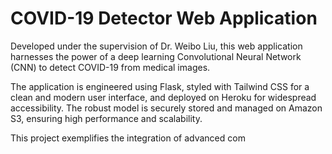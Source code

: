 # COVID-19 Detector Web Application

Developed under the supervision of Dr. Weibo Liu, this web application harnesses the power of a deep learning Convolutional Neural Network (CNN) to detect COVID-19 from medical images.

The application is engineered using Flask, styled with Tailwind CSS for a clean and modern user interface, and deployed on Heroku for widespread accessibility. The robust model is securely stored and managed on Amazon S3, ensuring high performance and scalability.

This project exemplifies the integration of advanced com

